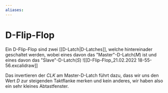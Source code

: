 ```yaml
---
aliases: 
---
```

# D-Flip-Flop
Ein D-Flip-Flop sind zwei [[D-Latch|D-Latches]], welche hintereinader geschaltet werden, wobei eines davon das "Master"-D-Latch($M$) ist und eines davon das "Slave"-D-Latch($S$)
![[D-Flip-Flop_21.02.2022 18-55-56.excalidraw]]

Das invertieren der $CLK$ am Master-D-Latch führt dazu, dass wir uns den Wert $D$ zur steigenden Taktflanke merken und kein anderes, wir haben also ein sehr kleines Abtastfenster.